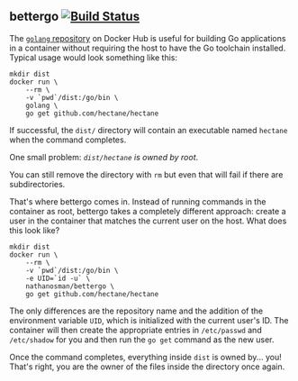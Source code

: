 ## bettergo [![Build Status](https://travis-ci.org/zhao-kun/bettergo.svg?branch=master)](https://travis-ci.org/zhao-kun/bettergo)

The [`golang` repository](https://hub.docker.com/_/golang/) on Docker Hub is useful for building Go applications in a container without requiring the host to have the Go toolchain installed. Typical usage would look something like this:

    mkdir dist
    docker run \
        --rm \
        -v `pwd`/dist:/go/bin \
        golang \
        go get github.com/hectane/hectane

If successful, the `dist/` directory will contain an executable named `hectane` when the command completes.

One small problem: _`dist/hectane` is owned by root_.

You can still remove the directory with `rm` but even that will fail if there are subdirectories.

That's where bettergo comes in. Instead of running commands in the container as root, bettergo takes a completely different approach: create a user in the container that matches the current user on the host. What does this look like?

    mkdir dist
    docker run \
        --rm \
        -v `pwd`/dist:/go/bin \
        -e UID=`id -u` \
        nathanosman/bettergo \
        go get github.com/hectane/hectane

The only differences are the repository name and the addition of the environment variable `UID`, which is initialized with the current user's ID. The container will then create the appropriate entries in `/etc/passwd` and `/etc/shadow` for you and then run the `go get` command as the new user.

Once the command completes, everything inside `dist` is owned by... you! That's right, you are the owner of the files inside the directory once again.
